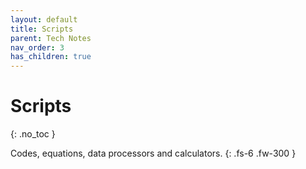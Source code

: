 ```yaml
---
layout: default
title: Scripts
parent: Tech Notes
nav_order: 3
has_children: true
---
```


# Scripts
{: .no_toc }

Codes, equations, data processors and calculators.
{: .fs-6 .fw-300 }
